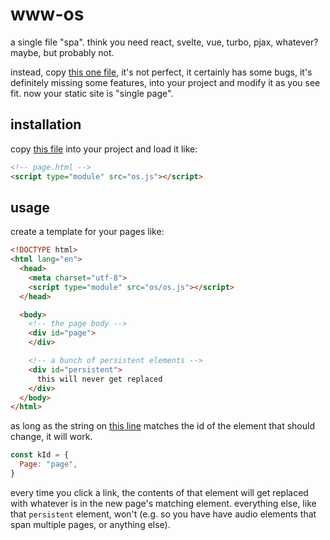 # www-os

a single file "spa". think you need react, svelte, vue, turbo, pjax, whatever? maybe, but probably not.

instead, copy [this one file](https://github.com/tycobbb/www-os/blob/main/os.js), it's not perfect, it certainly has some bugs, it's definitely missing some features, into your project and modify it as you see fit. now your static site is "single page".

## installation

copy [this file](https://github.com/tycobbb/www-os/blob/main/os.js) into your project and load it like:

```html
<!-- page.html -->
<script type="module" src="os.js"></script>
```

## usage

create a template for your pages like:

```html
<!DOCTYPE html>
<html lang="en">
  <head>
    <meta charset="utf-8">
    <script type="module" src="os/os.js"></script>
  </head>

  <body>
    <!-- the page body -->
    <div id="page">
    </div>

    <!-- a bunch of persistent elements -->
    <div id="persistent">
      this will never get replaced
    </div>
  </body>
</html>
```

as long as the string on [this line](https://github.com/tycobbb/www-os/blob/62e25c6ee562ba905681bd3464f41d878236f34f/os.js#L4) 
matches  the id of the element that should change, it will work.

```js
const kId = {
  Page: "page",
}
```

every time you click a link, the contents of that element will get replaced with whatever is in the new page's matching element. everything
else, like that `persistent` element, won't (e.g. so you have have audio elements that span multiple pages, or anything else).
